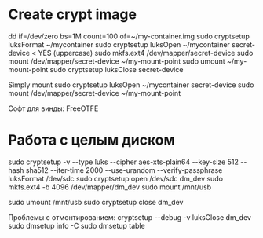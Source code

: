 Create crypt image
======================

dd if=/dev/zero bs=1M count=100 of=~/my-container.img
sudo cryptsetup luksFormat ~/mycontainer
sudo cryptsetup luksOpen ~/mycontainer secret-device < YES (uppercase)
sudo mkfs.ext4 /dev/mapper/secret-device
sudo mount /dev/mapper/secret-device ~/my-mount-point
sudo umount ~/my-mount-point
sudo cryptsetup luksClose secret-device

Simply mount 
sudo cryptsetup luksOpen ~/mycontainer secret-device
sudo mount /dev/mapper/secret-device ~/my-mount-point

Софт для винды: FreeOTFE

Работа с целым диском
========================

sudo cryptsetup -v --type luks --cipher aes-xts-plain64 --key-size 512 --hash sha512 --iter-time 2000 --use-urandom --verify-passphrase luksFormat /dev/sdc
sudo cryptsetup open /dev/sdc dm_dev
sudo mkfs.ext4 -b 4096 /dev/mapper/dm_dev
sudo mount /mnt/usb

sudo umount /mnt/usb
sudo cryptsetup close dm_dev

Проблемы с отмонтированием:
cryptsetup --debug -v luksClose dm_dev
sudo dmsetup info -C
sudo dmsetup table

